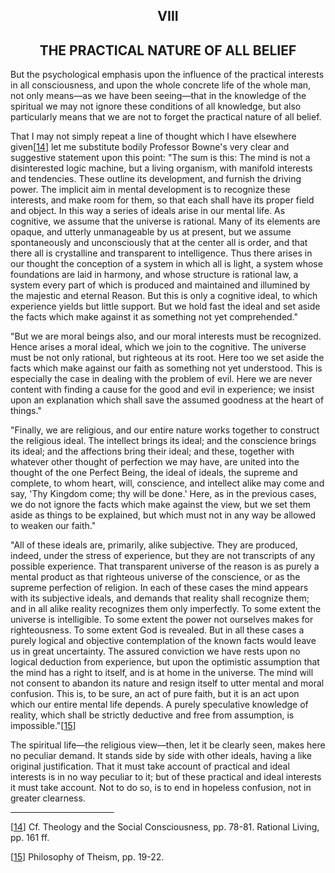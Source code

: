 <body>
 
 
   <h2 align="center">VIII</h2>
 
   <h2 align="center">THE PRACTICAL NATURE OF ALL BELIEF</h2>
 
   <p>But the psychological emphasis upon the influence of the practical interests in all consciousness, and upon the
   whole concrete life of the whole man, not only means—as we have been seeing—that in the knowledge of the spiritual we
   may not ignore these conditions of all knowledge, but also particularly means that we are not to forget the practical
   nature of all belief.</p>
 
   <p>That I may not simply repeat a line of thought which I have elsewhere given[<a name="text14" href="#foot14">14</a>] let me substitute bodily Professor Bowne's very clear and suggestive statement upon this point:
   "The sum is this: The mind is not a disinterested logic machine, but a living organism, with manifold interests
   and tendencies. These outline its development, and furnish the driving power. The implicit aim in mental development
   is to recognize these interests, and make room for them, so that each shall have its proper field and object. In this
   way a series of ideals arise in our mental life. As cognitive, we assume that the universe is rational. Many of its
   elements are opaque, and utterly unmanageable by us at present, but we assume spontaneously and unconsciously that at
   the center all is order, and that there all is crystalline and transparent to intelligence. Thus there arises in our
   thought the conception of a system in which all is light, a system whose foundations are laid in harmony, and whose
   structure is rational law, a system every part of which is produced and maintained and illumined by the majestic and
   eternal Reason. But this is only a cognitive ideal, to which experience yields but little support. But we hold fast
   the ideal and set aside the facts which make against it as something not yet comprehended."</p>
 
   <p>"But we are moral beings also, and our moral interests must be recognized. Hence arises a moral ideal, which
   we join to the cognitive. The universe must be not only rational, but righteous at its root. Here too we set aside
   the facts which make against our faith as something not yet understood. This is especially the case in dealing with
   the problem of evil. Here we are never content with finding a cause for the good and evil in experience; we insist
   upon an explanation which shall save the assumed goodness at the heart of things."</p>
 
   <p>"Finally, we are religious, and our entire nature works together to construct the religious ideal. The
   intellect brings its ideal; and the conscience brings its ideal; and the affections bring their ideal; and these,
   together with whatever other thought of perfection we may have, are united into the thought of the one Perfect Being,
   the ideal of ideals, the supreme and complete, to whom heart, will, conscience, and intellect alike may come and say,
   'Thy Kingdom come; thy will be done.' Here, as in the previous cases, we do not ignore the facts which make
   against the view, but we set them aside as things to be explained, but which must not in any way be allowed to weaken
   our faith."</p>
 
   <p>"All of these ideals are, primarily, alike subjective. They are produced, indeed, under the stress of
   experience, but they are not transcripts of any possible experience. That transparent universe of the reason is as
   purely a mental product as that righteous universe of the conscience, or as the supreme perfection of religion. In
   each of these cases the mind appears with its subjective ideals, and demands that reality shall recognize them; and
   in all alike reality recognizes them only imperfectly. To some extent the universe is intelligible. To some extent
   the power not ourselves makes for righteousness. To some extent God is revealed. But in all these cases a purely
   logical and objective contemplation of the known facts would leave us in great uncertainty. The assured conviction we
   have rests upon no logical deduction from experience, but upon the optimistic assumption that the mind has a right to
   itself, and is at home in the universe. The mind will not consent to abandon its nature and resign itself to utter
   mental and moral confusion. This is, to be sure, an act of pure faith, but it is an act upon which our entire mental
   life depends. A purely speculative knowledge of reality, which shall be strictly deductive and free from assumption,
   is impossible."[<a name="text15" href="#foot15">15</a>]</p>
 
   <p>The spiritual life—the religious view—then, let it be clearly seen, makes here no peculiar demand. It stands side
   by side with other ideals, having a like original justification. That it must take account of practical and ideal
   interests is in no way peculiar to it; but of these practical and ideal interests it must take account. Not to do so,
   is to end in hopeless confusion, not in greater clearness.</p>
   <hr width="33%" align="left">
 
   <p>[<a name="foot14" href="#text14">14</a>] Cf. Theology and the Social Consciousness, pp. 78-81. Rational Living,
   pp. 161 ff.</p>
 
   <p>[<a name="foot15" href="#text15">15</a>] Philosophy of Theism, pp. 19-22.</p>
 </body>